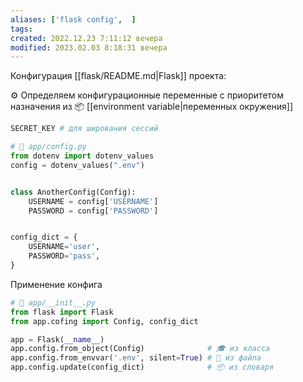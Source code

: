 ```yaml
---
aliases: ['flask config',  ]
tags:
created: 2022.12.23 7:11:12 вечера
modified: 2023.02.03 8:18:31 вечера
---
```


Конфигурация [[flask/README.md|Flask]] проекта:

⚙️ Определяем конфигурационные переменные с приоритетом назначения из 📦 [[environment variable|переменных окружения]]

```bash
SECRET_KEY # для ширования сессий
```

```python
# 📁 app/config.py
from dotenv import dotenv_values
config = dotenv_values(".env") 


class AnotherConfig(Config):
	USERNAME = config['USERNAME']
	PASSWORD = config['PASSWORD']


config_dict = {
	USERNAME='user',
    PASSWORD='pass',
}
```

Применение конфига

```python
# 📁 app/__init__.py
from flask import Flask
from app.cofing import Config, config_dict

app = Flask(__name__)
app.config.from_object(Config)              # 🎓 из класса
app.config.from_envvar('.env', silent=True) # 📁 из файла
app.config.update(config_dict)              # 📦 из словаря
```
